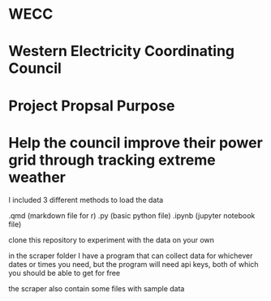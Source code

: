 # WECC

# Western Electricity Coordinating Council

# Project Propsal Purpose
# Help the council improve their power grid through tracking extreme weather 

I included 3 different methods to load the data

.qmd (markdown file for r) 
.py (basic python file) 
.ipynb (jupyter notebook file) 

clone this repository to experiment with the data on your own

in the scraper folder I have a program that can collect data for whichever dates or times you need,
but the program will need api keys, both of which you should be able to get for free

the scraper also contain some files with sample data
